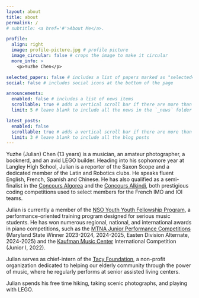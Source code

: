 ```yaml
---
layout: about
title: about
permalink: /
# subtitle: <a href='#'>About Me</a>.

profile:
  align: right
  image: profile-picture.jpg # profile picture
  image_circular: false # crops the image to make it circular
  more_info: >
    <p>Yuzhe Chen</p>

selected_papers: false # includes a list of papers marked as "selected={true}"
social: false # includes social icons at the bottom of the page

announcements:
  enabled: false # includes a list of news items
  scrollable: true # adds a vertical scroll bar if there are more than 3 news items
  limit: 5 # leave blank to include all the news in the `_news` folder

latest_posts:
  enabled: false
  scrollable: true # adds a vertical scroll bar if there are more than 3 new post items
  limit: 3 # leave blank to include all the blog posts
---
```


Yuzhe (Julian) Chen (13 years) is a musician, an amateur photographer, a booknerd, and an avid LEGO builder. Heading into his sophomore year at Langley High School, Julian is a reporter of the Saxon Scope and a dedicated member of the Latin and Robotics clubs. He speaks fluent English, French, Spanish and Chinese. He has also qualified as a semi-finalist in the [Concours Algorea](https://www.algorea.org/#/) and the [Concours Alkindi](https://concours-alkindi.fr/#/), both prestigious coding competitions used to select members for the French IMO and IOI teams.

Julian is currently a member of the [NSO Youth Youth Fellowship Program](https://www.kennedy-center.org/education/opportunities-for-artists/pre-professional-artist-training/nso-youth-fellows/), a performance-oriented training program designed for serious music students. He has won numerous regional, national, and international awards in piano competitions, such as the [MTNA Junior Performance Competitions](https://www.mtna.org/MTNA/Engage/Competitions/Junior_Performance_Competitions.aspx) (Maryland State Winner 2023-2024, 2024-2025, Easten Division Alternate, 2024-2025) and the [Kaufman Music Center](https://www.kaufmanmusiccenter.org/kc/about/youth-piano-competition/) International Competition (Junior I, 2022).

Julian serves as chief-intern of the [Tacy Foundation](https://www.tacyfoundation.org/), a non-profit organization dedicated to helping our elderly community through the power of music, where he regularly performs at senior assisted living centers. 

Julian spends his free time hiking, taking scenic photographs, and playing with LEGO.
